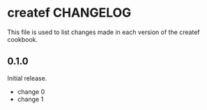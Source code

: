 # createf CHANGELOG

This file is used to list changes made in each version of the createf cookbook.

## 0.1.0

Initial release.

- change 0
- change 1
